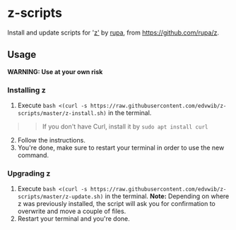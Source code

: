 # z-scripts
Install and update scripts for '[z'](https://github.com/rupa/z) by [rupa](https://github.com/rupa), from https://github.com/rupa/z.

## Usage

**WARNING: Use at your own risk**

### Installing z
1. Execute `bash <(curl -s https://raw.githubusercontent.com/edvwib/z-scripts/master/z-install.sh)` in the terminal.
>> If you don't have Curl, install it by ```sudo apt install curl```
2. Follow the instructions.
3. You're done, make sure to restart your terminal in order to use the new command.

### Upgrading z
1. Execute `bash <(curl -s https://raw.githubusercontent.com/edvwib/z-scripts/master/z-update.sh)` in the terminal. **Note:** Depending on where z was previously installed, the script will ask you for confirmation to overwrite and move a couple of files.
2. Restart your terminal and you're done.
